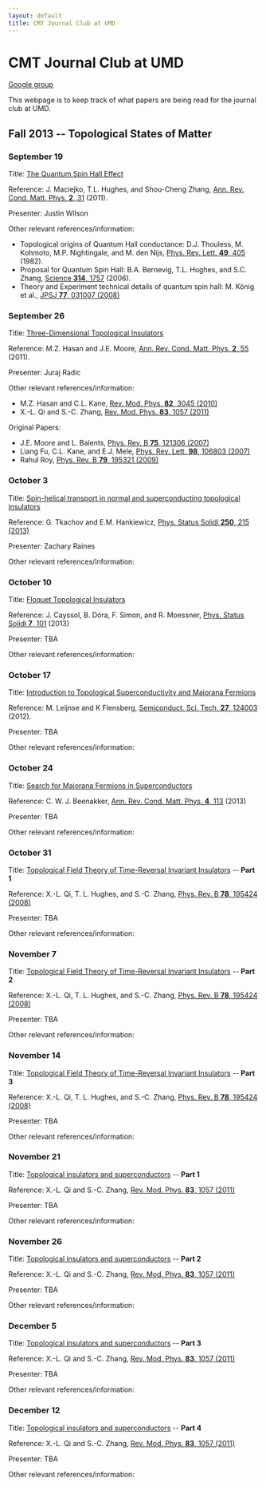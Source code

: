 ```yaml
---
layout: default
title: CMT Journal Club at UMD
---
```


# CMT Journal Club at UMD

[Google group](https://groups.google.com/d/forum/cmt-journal-club)

This webpage is to keep track of what papers are being read for the journal club at UMD.

## Fall 2013 -- Topological States of Matter

### September 19  

Title: [The Quantum Spin Hall Effect](http://www.annualreviews.org/doi/abs/10.1146/annurev-conmatphys-062910-140538)

Reference: J. Maciejko, T.L. Hughes, and Shou-Cheng Zhang, [Ann. Rev. Cond. Matt. Phys. **2**, 31](http://www.annualreviews.org/doi/abs/10.1146/annurev-conmatphys-062910-140538) (2011).

Presenter: Justin Wilson 

Other relevant references/information:

- Topological origins of Quantum Hall conductance: D.J. Thouless, M. Kohmoto, M.P. Nightingale, and M. den Nijs, [Phys. Rev. Lett. **49**, 405](http://prl.aps.org/abstract/PRL/v49/i6/p405_1) (1982).
- Proposal for Quantum Spin Hall: B.A. Bernevig, T.L. Hughes, and 	S.C. Zhang, [Science **314**, 1757](http://www.sciencemag.org/content/314/5806/1757.abstract?sid=c7b6886b-d7a5-4b01-9936-a0fdc2be43cf) (2006).
- Theory and Experiment technical details of quantum spin hall: M. König et al., [JPSJ **77**, 031007 (2008)](http://jpsj.ipap.jp/link?JPSJ/77/031007/)

### September 26

Title: [Three-Dimensional Topological Insulators](http://www.annualreviews.org/doi/abs/10.1146/annurev-conmatphys-062910-140432)

Reference: M.Z. Hasan and J.E. Moore, [Ann. Rev. Cond. Matt. Phys. **2**, 55](http://www.annualreviews.org/doi/abs/10.1146/annurev-conmatphys-062910-140432) (2011).

Presenter: Juraj Radic

Other relevant references/information:

- M.Z. Hasan and C.L. Kane, [Rev. Mod. Phys. **82**, 3045 (2010)](http://link.aps.org/doi/10.1103/RevModPhys.82.3045)
- X.-L. Qi and S.-C. Zhang, [Rev. Mod. Phys. **83**, 1057 (2011)](http://dx.doi.org/10.1103/RevModPhys.83.1057)

Original Papers:

- J.E. Moore and L. Balents, [Phys. Rev. B **75**, 121306 (2007)](http://link.aps.org/doi/10.1103/PhysRevB.75.121306)
- Liang Fu, C.L. Kane, and E.J. Mele, [Phys. Rev. Lett. **98**, 106803 (2007)](http://link.aps.org/doi/10.1103/PhysRevLett.98.106803)
- Rahul Roy, [Phys. Rev. B **79**, 195321 (2009)](http://link.aps.org/doi/10.1103/PhysRevB.79.195321)

### October 3

Title:	[Spin-helical transport in normal and superconducting topological insulators](http://dx.doi.org/10.1002/pssb.201248385)

Reference: G. Tkachov and E.M. Hankiewicz, [Phys. Status Solidi **250**, 215 (2013)](http://dx.doi.org/10.1002/pssb.201248385)

Presenter: Zachary Raines

Other relevant references/information:

### October 10

Title:	[Floquet Topological Insulators](http://dx.doi.org/10.1002/pssr.201206451)

Reference: J. Cayssol, B. Dóra, F. Simon, and R. Moessner, [Phys. Status Solidi **7**, 101](http://dx.doi.org/10.1002/pssr.201206451) (2013)

Presenter: TBA

Other relevant references/information:

### October 17

Title: [Introduction to Topological Superconductivity and Majorana Fermions](http://dx.doi.org/10.1088/0268-1242/27/12/124003)

Reference: M. Leijnse and K Flensberg, [Semiconduct. Sci. Tech. **27**, 124003](http://dx.doi.org/10.1088/0268-1242/27/12/124003) (2012).

Presenter: TBA

Other relevant references/information:

### October 24

Title: [Search for Majorana Fermions in Superconductors](http://dx.doi.org/10.1146/annurev-conmatphys-030212-184337)

Reference: C. W. J. Beenakker, [Ann. Rev. Cond. Matt. Phys. **4**, 113](http://dx.doi.org/10.1146/annurev-conmatphys-030212-184337) (2013)

Presenter: TBA

Other relevant references/information:

### October 31

Title: [Topological Field Theory of Time-Reversal Invariant Insulators](http://dx.doi.org/10.1103/PhysRevB.78.195424) -- **Part 1**

Reference: X.-L. Qi, T. L. Hughes, and S.-C. Zhang, [Phys. Rev. B **78**, 195424 (2008)](http://dx.doi.org/10.1103/PhysRevB.78.195424)

Presenter: TBA

Other relevant references/information:

### November 7

Title: [Topological Field Theory of Time-Reversal Invariant Insulators](http://dx.doi.org/10.1103/PhysRevB.78.195424) -- **Part 2**

Reference: X.-L. Qi, T. L. Hughes, and S.-C. Zhang, [Phys. Rev. B **78**, 195424 (2008)](http://dx.doi.org/10.1103/PhysRevB.78.195424)

Presenter: TBA

Other relevant references/information:

### November 14

Title: [Topological Field Theory of Time-Reversal Invariant Insulators](http://dx.doi.org/10.1103/PhysRevB.78.195424) -- **Part 3**

Reference: X.-L. Qi, T. L. Hughes, and S.-C. Zhang, [Phys. Rev. B **78**, 195424 (2008)](http://dx.doi.org/10.1103/PhysRevB.78.195424)

Presenter: TBA

Other relevant references/information:

### November 21

Title: [Topological insulators and superconductors](http://dx.doi.org/10.1103/RevModPhys.83.1057) -- **Part 1**

Reference: X.-L. Qi and S.-C. Zhang, [Rev. Mod. Phys. **83**, 1057 (2011)](http://dx.doi.org/10.1103/RevModPhys.83.1057)

Presenter: TBA

Other relevant references/information:

### November 26

Title: [Topological insulators and superconductors](http://dx.doi.org/10.1103/RevModPhys.83.1057) -- **Part 2**

Reference: X.-L. Qi and S.-C. Zhang, [Rev. Mod. Phys. **83**, 1057 (2011)](http://dx.doi.org/10.1103/RevModPhys.83.1057)

Presenter: TBA

Other relevant references/information:

### December 5

Title: [Topological insulators and superconductors](http://dx.doi.org/10.1103/RevModPhys.83.1057) -- **Part 3**

Reference: X.-L. Qi and S.-C. Zhang, [Rev. Mod. Phys. **83**, 1057 (2011)](http://dx.doi.org/10.1103/RevModPhys.83.1057)

Presenter: TBA

Other relevant references/information:

### December 12

Title: [Topological insulators and superconductors](http://dx.doi.org/10.1103/RevModPhys.83.1057) -- **Part 4**

Reference: X.-L. Qi and S.-C. Zhang, [Rev. Mod. Phys. **83**, 1057 (2011)](http://dx.doi.org/10.1103/RevModPhys.83.1057)

Presenter: TBA

Other relevant references/information:
